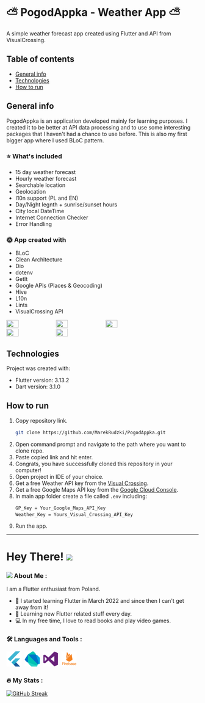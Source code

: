 # :partly_sunny: PogodAppka - Weather App :partly_sunny:

A simple weather forecast app created using Flutter and API from VisualCrossing.

## Table of contents
* [General info](#general-info)
* [Technologies](#technologies)
* [How to run](#how-to-run)

## General info
PogodAppka is an application developed mainly for learning purposes. I created it to be better at API data processing and to use some interesting packages that I haven't had a chance to use before. This is also my first bigger app where I used BLoC pattern.

### :star: What's included
- 15 day weather forecast
- Hourly weather forecast
- Searchable location
- Geolocation
- I10n support (PL and EN)
- Day/Night legnth + sunrise/sunset hours
- City local DateTime
- Internet Connection Checker
- Error Handling

### :sun_with_face: App created with
- BLoC
- Clean Architecture
- Dio
- dotenv
- GetIt
- Google APIs (Places & Geocoding)
- Hive
- L10n
- Lints
- VisualCrossing API

<p float="left">
<img src="https://user-images.githubusercontent.com/102899533/264995140-cdddac6b-d99e-461d-b467-55343bedbc7e.jpg" width=25% height=25%>
<img src="https://user-images.githubusercontent.com/102899533/264995699-db517f44-de38-470d-8c83-915d0e5528cc.jpg" width=25% height=25%>
<img src="https://user-images.githubusercontent.com/102899533/264996092-3dcc4e7d-517a-48f5-b38e-bf8390a81e8c.jpg" width=25% height=25%>
<img src="https://user-images.githubusercontent.com/102899533/264996261-99526c65-aa86-443d-b424-8cca0a7016d8.jpg" width=25% height=25%>
<img src="https://user-images.githubusercontent.com/102899533/264996308-6fc97de7-5aba-42c9-b5d3-7adb9a40894c.jpg" width=25% height=25%>
</p>

## Technologies
Project was created with:
* Flutter version: 3.13.2
* Dart version: 3.1.0

## How to run
1. Copy repository link.
   ```sh
   git clone https://github.com/MarekRudzki/PogodAppka.git
   ```
2. Open command prompt and navigate to the path where you want to clone repo.
3. Paste copied link and hit enter.
4. Congrats, you have successfully cloned this repository in your computer!
5. Open project in IDE of your choice.
6. Get a free Weather API key from the [Visual Crossing](https://www.visualcrossing.com/sign-up).
7. Get a free Google Maps API key from the [Google Cloud Console](https://console.cloud.google.com/).
8. In main app folder create a file called `.env` including:
   ```sh
   GP_Key = Your_Google_Maps_API_Key
   Weather_Key = Yours_Visual_Crossing_API_Key
   ```
9. Run the app.
   


---

<h1>
  Hey There!
  <img src="https://media.giphy.com/media/hvRJCLFzcasrR4ia7z/giphy.gif" width="30px"/>
</h1>

### <img src="https://media.giphy.com/media/WUlplcMpOCEmTGBtBW/giphy.gif" width="30"> About Me :


I am a Flutter enthusiast from Poland.
- :telescope: I started learning Flutter in March 2022 and since then I can't get away from it!
- :book: Learning new Flutter related stuff every day.
- :computer: In my free time, I love to read books and play video games.

### :hammer_and_wrench: Languages and Tools :
<div>
  <img src="https://github.com/devicons/devicon/blob/master/icons/flutter/flutter-original.svg" title="Flutter" alt="Flutter" width="40" height="40"/>&nbsp;
  <img src="https://github.com/devicons/devicon/blob/master/icons/dart/dart-original.svg" title="Dart" alt="Dart" width="40" height="40"/>&nbsp;
  <img src="https://github.com/devicons/devicon/blob/master/icons/visualstudio/visualstudio-plain.svg" title="VSCode" alt="VSCode" width="40" height="40"/>&nbsp;
  <img src="https://github.com/devicons/devicon/blob/master/icons/firebase/firebase-plain-wordmark.svg" title="Firebase" alt="Firebase" width="40" height="40"/>
</div>

### :fire: My Stats :
[![GitHub Streak](http://github-readme-streak-stats.herokuapp.com?user=MarekRudzki&theme=dark&background=000000)](https://git.io/streak-stats)
